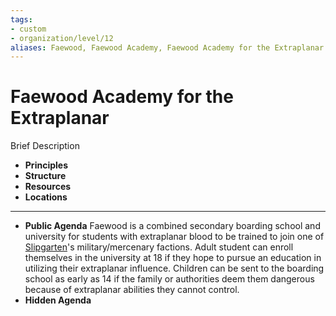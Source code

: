 ```yaml
---
tags:
- custom 
- organization/level/12
aliases: Faewood, Faewood Academy, Faewood Academy for the Extraplanar
---
```

# Faewood Academy for the Extraplanar

Brief Description

- **Principles** 
- **Structure** 
- **Resources** 
- **Locations** 
---
- **Public Agenda** Faewood is a combined secondary boarding school and university for students with extraplanar blood to be trained to join one of [Slipgarten](../locations/slipgarten/settlements/slipgarten-city.md)'s military/mercenary factions. Adult student can enroll themselves in the university at 18 if they hope to pursue an education in utilizing their extraplanar influence. Children can be sent to the boarding school as early as 14 if the family or authorities deem them dangerous because of extraplanar abilities they cannot control.
- **Hidden Agenda** 